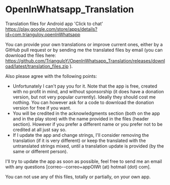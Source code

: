 # OpenInWhatsapp_Translation
Translation files for Android app 'Click to chat' https://play.google.com/store/apps/details?id=com.trianguloy.openInWhatsapp

You can provide your own translations or improve current ones, either by a GitHub pull request or by sending me the translated files by email (you can download the files here: https://github.com/TrianguloY/OpenInWhatsapp_Translation/releases/download/latest/translation_files.zip ).

Also please agree with the following points:
- Unfortunately I can't pay you for it. Note that the app is free, created with no profit in mind, and without sponsorship (it does have a donation version, but not very popular currently). Ideally they should cost me nothing. You can however ask for a code to download the donation version for free if you want.
- You will be credited in the acknowledgments section (both on the app and in the play store) with the name provided in the files (header section). However if you prefer a different name or you prefer not to be credited at all just say so.
- If I update the app and change strings, I'll consider removing the translation (if it is very different) or keep the translated with the untranslated strings mixed, until a translation update is provided (by the same or different person).

I'll try to update the app as soon as possible, feel free to send me an email with any questions [correo--correo+appOIWt (at) hotmail (dot) com].

You can not use any of this files, totally or partially, on your own app.
